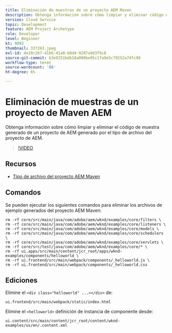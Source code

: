 ```yaml
---
title: Eliminación de muestras de un proyecto AEM Maven
description: Obtenga información sobre cómo limpiar y eliminar código de muestra de un proyecto de AEM generado por el tipo de archivo del proyecto de AEM.
version: Cloud Service
topic: Development
feature: AEM Project Archetype
role: Developer
level: Beginner
kt: 9092
thumbnail: 337263.jpeg
exl-id: 4e10c2b7-41b6-41a0-b8d4-9207a9d3f9c8
source-git-commit: b3e9251bdb18a008be95c1fa9e5c79252a74fc98
workflow-type: tm+mt
source-wordcount: '88'
ht-degree: 6%

---
```


# Eliminación de muestras de un proyecto de Maven AEM

Obtenga información sobre cómo limpiar y eliminar el código de muestra generado de un proyecto de AEM generado por el tipo de archivo del proyecto de AEM.

>[!VIDEO](https://video.tv.adobe.com/v/337263?quality=12&learn=on)


## Recursos

+ [Tipo de archivo del proyecto AEM Maven](https://github.com/adobe/aem-project-archetype)

## Comandos

Se pueden ejecutar los siguientes comandos para eliminar los archivos de ejemplo generados del proyecto AEM Maven:

```
rm -rf core/src/main/java/com/adobe/aem/wknd/examples/core/filters \
rm -rf core/src/main/java/com/adobe/aem/wknd/examples/core/listeners \
rm -rf core/src/main/java/com/adobe/aem/wknd/examples/core/models \
rm -rf core/src/main/java/com/adobe/aem/wknd/examples/core/schedulers \
rm -rf core/src/main/java/com/adobe/aem/wknd/examples/core/servlets \
rm -rf core/src/test/java/com/adobe/aem/wknd/examples/core/* \
rm -rf ui.apps/src/main/content/jcr_root/apps/wknd-examples/components/helloworld \
rm -rf ui.frontend/src/main/webpack/components/_helloworld.js \
rm -rf ui.frontend/src/main/webpack/components/_helloworld.css
```

## Ediciones

Elimine el `<div class="helloworld" ...></div>` de:

```
ui.frontend/src/main/webpack/static/index.html
```

Elimine el `<helloworld>` definición de instancia de componente desde:

```
ui.content/src/main/content/jcr_root/content/wknd-examples/us/en/.content.xml
```
